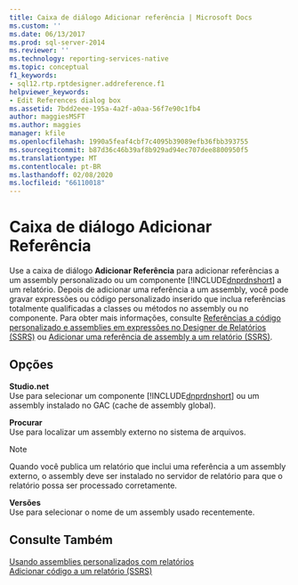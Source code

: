 ```yaml
---
title: Caixa de diálogo Adicionar referência | Microsoft Docs
ms.custom: ''
ms.date: 06/13/2017
ms.prod: sql-server-2014
ms.reviewer: ''
ms.technology: reporting-services-native
ms.topic: conceptual
f1_keywords:
- sql12.rtp.rptdesigner.addreference.f1
helpviewer_keywords:
- Edit References dialog box
ms.assetid: 7bdd2eee-195a-4a2f-a0aa-56f7e90c1fb4
author: maggiesMSFT
ms.author: maggies
manager: kfile
ms.openlocfilehash: 1990a5feaf4cbf7c4095b39089efb36fbb393755
ms.sourcegitcommit: b87d36c46b39af8b929ad94ec707dee8800950f5
ms.translationtype: MT
ms.contentlocale: pt-BR
ms.lasthandoff: 02/08/2020
ms.locfileid: "66110018"
---
```

# <a name="add-reference-dialog-box"></a>Caixa de diálogo Adicionar Referência
  Use a caixa de diálogo **Adicionar Referência** para adicionar referências a um assembly personalizado ou um componente [!INCLUDE[dnprdnshort](../includes/dnprdnshort-md.md)] a um relatório. Depois de adicionar uma referência a um assembly, você pode gravar expressões ou código personalizado inserido que inclua referências totalmente qualificadas a classes ou métodos no assembly ou no componente. Para obter mais informações, consulte [Referências a código personalizado e assemblies em expressões no Designer de Relatórios &#40;SSRS&#41;](report-design/custom-code-and-assembly-references-in-expressions-in-report-designer-ssrs.md) ou [Adicionar uma referência de assembly a um relatório &#40;SSRS&#41;](report-design/add-an-assembly-reference-to-a-report-ssrs.md).  
  
## <a name="options"></a>Opções  
 **Studio.net**  
 Use para selecionar um componente [!INCLUDE[dnprdnshort](../includes/dnprdnshort-md.md)] ou um assembly instalado no GAC (cache de assembly global).  
  
 **Procurar**  
 Use para localizar um assembly externo no sistema de arquivos.  
  
> [!NOTE]  
>  Quando você publica um relatório que inclui uma referência a um assembly externo, o assembly deve ser instalado no servidor de relatório para que o relatório possa ser processado corretamente.  
  
 **Versões**  
 Use para selecionar o nome de um assembly usado recentemente.  
  
## <a name="see-also"></a>Consulte Também  
 [Usando assemblies personalizados com relatórios](custom-assemblies/using-custom-assemblies-with-reports.md)   
 [Adicionar código a um relatório &#40;SSRS&#41;](report-design/add-code-to-a-report-ssrs.md)  
  
  
